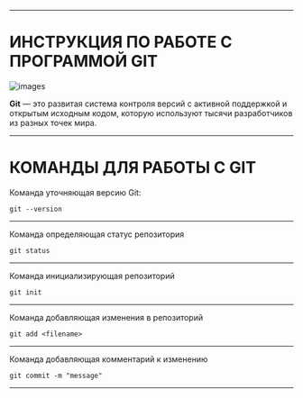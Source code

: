 ***
# ИНСТРУКЦИЯ ПО РАБОТЕ С ПРОГРАММОЙ GIT

![images](https://renovacloud.com/wp-content/uploads/2020/09/logo_15-1.png)

**Git** — это развитая система контроля версий с активной поддержкой и открытым исходным кодом, которую используют тысячи разработчиков из разных точек мира.

***

# КОМАНДЫ ДЛЯ РАБОТЫ С GIT

Команда уточняющая версию Git:

    git --version

***

Команда определяющая статус репозитория

    git status
***

Команда инициализирующая репозиторий

    git init
***

Команда добавляющая изменения в репозиторий

    git add <filename>
***

Команда добавляющая комментарий к изменению

    git commit -m "message"
***